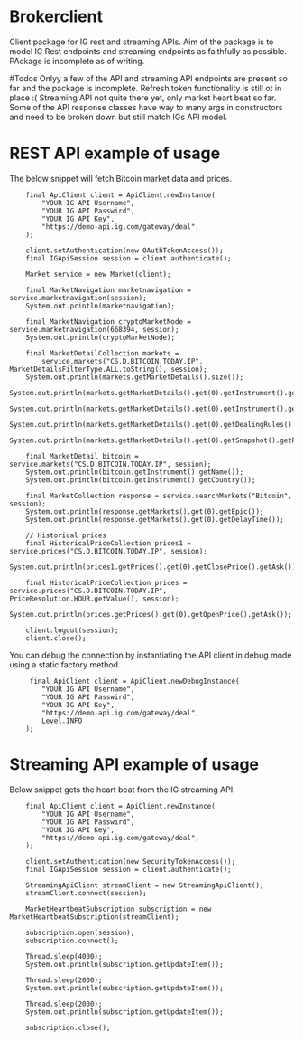 # Brokerclient
Client package for IG rest and streaming APIs.  Aim of the package is to model IG Rest endpoints and streaming endpoints as faithfully as possible.  PAckage is incomplete as of writing.

#Todos
Onlyy a few of the API and streaming API endpoints are present so far and the package is incomplete.
Refresh token functionality is still ot in place :(
Streaming API not quite there yet, only market heart beat so far.
Some of the API response classes have way to many args in constructors and need to be broken down but still match IGs API model.


# REST API example of usage
The below snippet will fetch Bitcoin market data and prices.

        final ApiClient client = ApiClient.newInstance(
            "YOUR IG API Username",
            "YOUR IG API Passwird",
            "YOUR IG API Key",
            "https://demo-api.ig.com/gateway/deal",
        );

        client.setAuthentication(new OAuthTokenAccess());
        final IGApiSession session = client.authenticate();

        Market service = new Market(client);

        final MarketNavigation marketnavigation = service.marketnavigation(session);
        System.out.println(marketnavigation);

        final MarketNavigation cryptoMarketNode = service.marketnavigation(668394, session);
        System.out.println(cryptoMarketNode);

        final MarketDetailCollection markets =
            service.markets("CS.D.BITCOIN.TODAY.IP", MarketDetailsFilterType.ALL.toString(), session);
        System.out.println(markets.getMarketDetails().size());
        System.out.println(markets.getMarketDetails().get(0).getInstrument().getName());
        System.out.println(markets.getMarketDetails().get(0).getInstrument().getLotSize());
        System.out.println(markets.getMarketDetails().get(0).getDealingRules().getMarketOrderPreference());
        System.out.println(markets.getMarketDetails().get(0).getSnapshot().getPercentageChange());

        final MarketDetail bitcoin = service.markets("CS.D.BITCOIN.TODAY.IP", session);
        System.out.println(bitcoin.getInstrument().getName());
        System.out.println(bitcoin.getInstrument().getCountry());

        final MarketCollection response = service.searchMarkets("Bitcoin", session);
        System.out.println(response.getMarkets().get(0).getEpic());
        System.out.println(response.getMarkets().get(0).getDelayTime());

        // Historical prices
        final HistoricalPriceCollection prices1 = service.prices("CS.D.BITCOIN.TODAY.IP", session);
        System.out.println(prices1.getPrices().get(0).getClosePrice().getAsk());

        final HistoricalPriceCollection prices = service.prices("CS.D.BITCOIN.TODAY.IP", PriceResolution.HOUR.getValue(), session);
        System.out.println(prices.getPrices().get(0).getOpenPrice().getAsk());

        client.logout(session);
        client.close();
        
 You can debug the connection by instantiating the API client in debug mode using a static factory method.
 
         final ApiClient client = ApiClient.newDebugInstance(
            "YOUR IG API Username",
            "YOUR IG API Passwird",
            "YOUR IG API Key",
            "https://demo-api.ig.com/gateway/deal",
            Level.INFO
        );
         
# Streaming API example of usage

Below snippet gets the heart beat from the IG streaming API.

        final ApiClient client = ApiClient.newInstance(
            "YOUR IG API Username",
            "YOUR IG API Passwird",
            "YOUR IG API Key",
            "https://demo-api.ig.com/gateway/deal",
        );

        client.setAuthentication(new SecurityTokenAccess());
        final IGApiSession session = client.authenticate();

        StreamingApiClient streamClient = new StreamingApiClient();
        streamClient.connect(session);

        MarketHeartbeatSubscription subscription = new MarketHeartbeatSubscription(streamClient);

        subscription.open(session);
        subscription.connect();

        Thread.sleep(4000);
        System.out.println(subscription.getUpdateItem());

        Thread.sleep(2000);
        System.out.println(subscription.getUpdateItem());

        Thread.sleep(2000);
        System.out.println(subscription.getUpdateItem());

        subscription.close();
